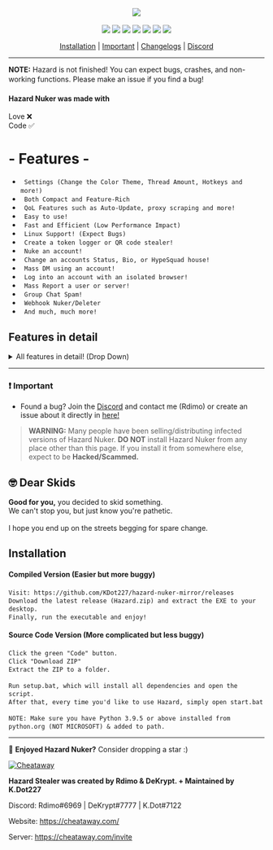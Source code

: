 <p align="center">
<img src="https://github.com/youssfro/DISCORD-HAZARD-NUKER/assets/151571703/2a3f656f-8af7-4557-b515-4bdc80b671f6)" </a>
<p align="center">
<img src="https://img.shields.io/github/languages/top/KDot227/hazard-nuker-mirror?style=flat-square" </a>
<img src="https://img.shields.io/github/last-commit/KDot227/hazard-nuker-mirror?style=flat-square" </a>
<img src="https://sonarcloud.io/api/project_badges/measure?project=Rdimo_Hazard-Nuker&metric=ncloc" </a>
<img src="https://img.shields.io/github/license/KDot227/hazard-nuker-mirror?style=flat-square" </a>
<img src="https://img.shields.io/github/downloads/KDot227/hazard-nuker-mirror/total?color=%23daff00&label=1.4.7 Downloads&style=flat-square" </a>
<img src="https://img.shields.io/github/stars/KDot227/hazard-nuker-mirror?color=%23daff00&label=Stars&style=flat-square" </a>
<img src="https://img.shields.io/github/forks/KDot227/hazard-nuker-mirror?color=%23daff00&label=Forks&style=flat-square" </a>
</p>
<p align="center">
<a href="https://github.com/KDot227/hazard-nuker-mirror#installation">Installation</a> |
<a href="https://github.com/KDot227/hazard-nuker-mirror#Important">Important</a> |
<a href="https://github.com/KDot227/hazard-nuker-mirror/blob/master/Changelog.md">Changelogs</a> |
<a href="https://cheataway.com">Discord</a>
</p>

---

**NOTE:** Hazard is not finished! You can expect bugs, crashes, and non-working functions. Please make an issue if you find a bug!
ㅤ
#### Hazard Nuker was made with
Love ❌ <br>
Code ✅

<h1 allign="center">- Features -</h1>

* ` Settings (Change the Color Theme, Thread Amount, Hotkeys and more!)`
* ` Both Compact and Feature-Rich`
* ` QoL Features such as Auto-Update, proxy scraping and more!`
* ` Easy to use!`
* ` Fast and Efficient (Low Performance Impact)`
* ` Linux Support! (Expect Bugs)`
* ` Create a token logger or QR code stealer!`
* ` Nuke an account!`
* ` Change an accounts Status, Bio, or HypeSquad house!`
* ` Mass DM using an account!`
* ` Log into an account with an isolated browser!`
* ` Mass Report a user or server!`
* ` Group Chat Spam!`
* ` Webhook Nuker/Deleter`
* ` And much, much more!`

## Features in detail

<details>
<summary>All features in detail! (Drop Down)</summary>

#### [1] Nuke a targetted account 
* Basically all account nuker-based options
* Uses **Everything**! (Mass DM, Create & Delete Servers, Change Language and Theme)
* It will remove all their friends and DMs as well
* Basically, it will shit on their account.
* Everything is logged in the command window, so you can see it all happening in real time

#### [2] Unfriend all friends
* Removes all friends from the victim

#### [3] Delete and leave all servers
* Leaves/Deletes any servers a user is in

#### [4] Spam Create New servers
* Creates 100 servers! 
* Can choose a server icon aswell as a name or have it pick a random one.

#### [5] DM Deleter
* Closes/Deletes all DMs with other users! (Will also leave group chats)

#### [6] Mass DM
* Message all friends of a user with a custom message!

#### [7] Enable seizure mode
* Switches between Light & Dark mode every second or so!
* Also cycles through all the languages.

#### [8] Get information from a targetted account
Returns a lot of user info based on a token!
* Username, Discriminator, Creation Date and other user info!
* Their personal info (such as Language, Creation Date, Email and more!)
* Their avatar URL, 2FA status, Nitro Info (Type & Days left, if they have Nitro)
* Payment method, and basic info about it (Address, Number, Payment Status, PayPal info if they use that)
* Geolocational Info, such as their Country, Region, City and more!
* And all the other info you could think of!

#### [9] Log into an account
* Log into a users account with their token!
* Supports Chrome, Edge, and Opera!

#### [10] Block Friends
* Blocks all their friends

#### [11] Profile Changer
* Allows you to modify their Status, Bio, and Hypequad Badge.

#### [12] COMING SOON!
<img alt="HazardNukerSneakPeek" src="https://user-images.githubusercontent.com/80375661/159819747-52ebb340-6350-4639-a6e1-abfdfd1f80a0.png" width="65%">

#### [13] Create Token Grabber
Creates a token logger based off the **Hazard Stealer V2!**
(You can find a link to the source code [here](https://github.com/Rdimo/Hazard-Token-Grabber-V2))

<p align="left"><img src="https://user-images.githubusercontent.com/80375661/159514536-d8249923-adbe-4b9e-a187-6b028941f4a7.png"</p>

#### [14] QR Code Grabber
Creates a QR code! If someone scans the QR code, you can gain access to their account!
> The webhook notification looks like this:

<p align="left"><img src="https://raw.githubusercontent.com/Rdimo/images/master/Hazard-Nuker/QR-code.jpg"</p>

#### [15] Mass Report
* Reports a user until you stop it.

#### [16] GroupChat Spammer
* Create a bunch of GCs with a specified user or random ones.

#### [17] Webhook Destroyer
* Spam & Delete any valid webhook!

#### [18] Settings
Change the following:
* Theme
* Threads
* Hotkeys
* Exit
</details>

---

### ❗ Important
* Found a bug? Join the [Discord](https://cheataway.com/invite) and contact me (Rdimo) or create an issue about it directly in [here!](https://github.com/KDot227/hazard-nuker-mirror/issues/new/choose)
> **WARNING:** Many people have been selling/distributing infected versions of Hazard Nuker.
> **DO NOT** install Hazard Nuker from any place other than this page. If you install it from somewhere else, expect to be **Hacked/Scammed.**

## 🤓 Dear Skids
**Good for you,** you decided to skid something. <br>
We can't stop you, but just know you're pathetic. <br>
<br>
I hope you end up on the streets begging for spare change.

## Installation 

#### Compiled Version (Easier but more buggy)
```sh-session
Visit: https://github.com/KDot227/hazard-nuker-mirror/releases
Download the latest release (Hazard.zip) and extract the EXE to your desktop.
Finally, run the executable and enjoy!
```

#### Source Code Version (More complicated but less buggy)
```sh-session
Click the green "Code" button.
Click "Download ZIP"
Extract the ZIP to a folder.

Run setup.bat, which will install all dependencies and open the script.
After that, every time you'd like to use Hazard, simply open start.bat

NOTE: Make sure you have Python 3.9.5 or above installed from python.org (NOT MICROSOFT) & added to path.
```

---

🌟 **Enjoyed Hazard Nuker?** Consider dropping a star :)

<a href="https://cheataway.com" target="_blank"><img src="https://cdn.discordapp.com/avatars/1026078415754887168/361f632df71851579af62750e6897b8f.png?size=256" alt="Cheataway"/></a>

**Hazard Stealer was created by Rdimo & DeKrypt. + Maintained by K.Dot227**

Discord: Rdimo#6969 | DeKrypt#7777 | K.Dot#7122

Website: https://cheataway.com/

Server: https://cheataway.com/invite
